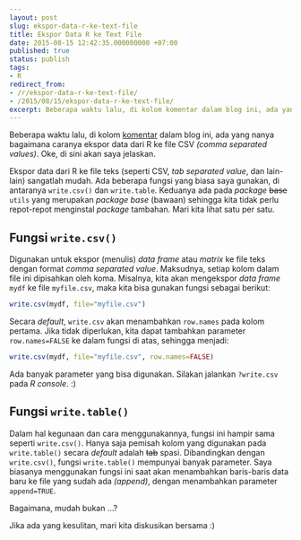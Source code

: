 ```yaml
---
layout: post
slug: ekspor-data-r-ke-text-file
title: Ekspor Data R ke Text File
date: 2015-08-15 12:42:35.000000000 +07:00
published: true
status: publish
tags:
- R
redirect_from:
- /r/ekspor-data-r-ke-text-file/
- /2015/08/15/ekspor-data-r-ke-text-file/
excerpt: Beberapa waktu lalu, di kolom komentar dalam blog ini, ada yang nanya bagaimana caranya ekspor data dari R ke file CSV (comma separated values). Oke, di sini akan saya jelaskan.
---
```

Beberapa waktu lalu, di kolom
[komentar](https://nurandi.id/blog/twitter-mengolah-data-twitter-hasil-crawling/#comment1)
dalam blog ini, ada yang nanya bagaimana caranya ekspor data dari R ke
file CSV *(comma separated values)*. Oke, di sini akan saya jelaskan.

Ekspor data dari R ke file teks (seperti CSV, *tab separated value*, dan
lain-lain) sangatlah mudah. Ada beberapa fungsi yang biasa saya gunakan,
di antaranya `write.csv()` dan `write.table`. Keduanya ada pada
*package* ~~base~~ `utils` yang merupakan *package base* (bawaan)
sehingga kita tidak perlu repot-repot menginstal *package* tambahan.
Mari kita lihat satu per satu.

## Fungsi `write.csv()`

Digunakan untuk ekspor (menulis) *data frame* atau *matrix* ke file teks
dengan format *comma separated value*. Maksudnya, setiap kolom dalam
file ini dipisahkan oleh koma. Misalnya, kita akan mengekspor *data
frame* `mydf` ke file `myfile.csv`, maka kita bisa gunakan fungsi
sebagai berikut:

```r
write.csv(mydf, file="myfile.csv")
```

Secara *default*, `write.csv` akan menambahkan `row.names` pada kolom
pertama. Jika tidak diperlukan, kita dapat tambahkan parameter
`row.names=FALSE` ke dalam fungsi di atas, sehingga menjadi:

```r
write.csv(mydf, file="myfile.csv", row.names=FALSE)
```

Ada banyak parameter yang bisa digunakan. Silakan jalankan `?write.csv`
pada *R console*. :)

## Fungsi `write.table()`

Dalam hal kegunaan dan cara menggunakannya, fungsi ini hampir sama
seperti `write.csv()`. Hanya saja pemisah kolom yang digunakan pada
`write.table()` secara *default* adalah ~~tab~~ spasi. Dibandingkan
dengan `write.csv()`, fungsi `write.table()` mempunyai banyak parameter.
Saya biasanya menggunakan fungsi ini saat akan menambahkan baris-baris
data baru ke file yang sudah ada *(append)*, dengan menambahkan
parameter `append=TRUE`.

Bagaimana, mudah bukan ...?

Jika ada yang kesulitan, mari kita diskusikan bersama :)
